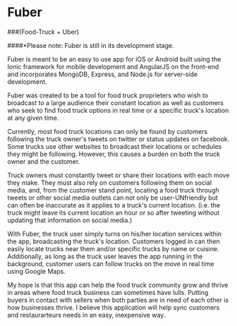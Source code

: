 # Fuber
###(Food-Truck + Uber)

####*Please note: Fuber is still in its development stage.

Fuber is meant to be an easy to use app for iOS or Android built using the Ionic framework for mobile development and AngularJS on the front-end and incorporates MongoDB, Express, and Node.js for server-side development.

Fuber was created to be a tool for food truck proprieters who wish to broadcast to a large audience their constant location as well as customers who seek to find food truck options in real time or a specific truck's location at any given time.

Currently, most food truck locations can only be found by customers following the truck owner's tweets on twitter or status updates on facebook.  Some trucks use other websites to broadcast their locations or schedules they might be following.  However, this causes a burden on both the truck owner and the customer.  

Truck owners must constantly tweet or share their locations with each move they make.  They must also rely on customers following them on social media, and, from the customer stand point, locating a food truck through tweets or other social media outlets can not only be user-UNfriendly but can often be inaccurate as it applies to a truck's current location. (i.e. the truck might leave its current location an hour or so after tweeting without updating that information on social media.)

With Fuber, the truck user simply turns on his/her location services within the app, broadcasting the truck's location.  Customers logged in can then easily locate trucks near them and/or specific trucks by name or cuisine.  Additionally, as long as the truck user leaves the app running in the background, customer users can follow trucks on the move in real time using Google Maps.

My hope is that this app can help the food truck community grow and thrive in areas where food truck business can sometimes have lulls.  Putting buyers in contact with sellers when both parties are in need of each other is how businesses thrive.  I believe this application will help sync customers and restaurarteurs needs in an easy, inexpensive way.
